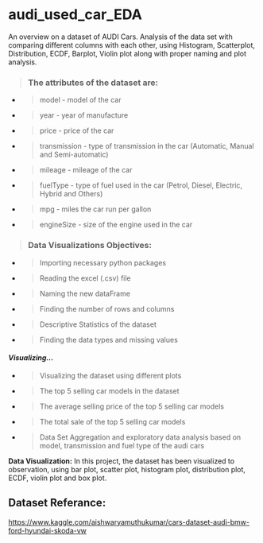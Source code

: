 # audi_used_car_EDA

An overview on a dataset of AUDI Cars.
Analysis of the data set with comparing different columns with each other, using Histogram, Scatterplot, Distribution, ECDF, Barplot, Violin plot along with proper naming and plot analysis.

> ### The attributes of the dataset are:

- > model - model of the car
- > year - year of manufacture
- > price - price of the car
- > transmission - type of transmission in the car (Automatic, Manual and Semi-automatic)
- > mileage - mileage of the car
- > fuelType - type of fuel used in the car (Petrol, Diesel, Electric, Hybrid and Others)
- > mpg - miles the car run per gallon
- > engineSize - size of the engine used in the car

> ### Data Visualizations Objectives:

- > Importing necessary python packages
- > Reading the excel (.csv) file
- > Naming the new dataFrame
- > Finding the number of rows and columns
- > Descriptive Statistics of the dataset
- > Finding the data types and missing values

#### _Visualizing..._

- > Visualizing the dataset using different plots
- > The top 5 selling car models in the dataset
- > The average selling price of the top 5 selling car models
- > The total sale of the top 5 selling car models

- > Data Set Aggregation and exploratory data analysis based on model, transmission and fuel type of the audi cars

**Data Visualization:** In this project, the dataset has been visualized to observation, using bar plot, scatter plot, histogram plot, distribution plot, ECDF, violin plot and box plot.

## Dataset Referance:

https://www.kaggle.com/aishwaryamuthukumar/cars-dataset-audi-bmw-ford-hyundai-skoda-vw
